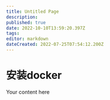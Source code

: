 ```yaml
---
title: Untitled Page
description: 
published: true
date: 2022-10-10T13:59:20.397Z
tags: 
editor: markdown
dateCreated: 2022-07-25T07:54:12.200Z
---
```


# 安装docker
Your content here